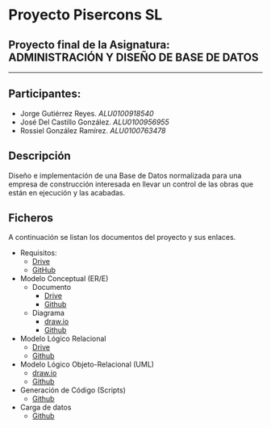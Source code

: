 # Proyecto Pisercons SL
## Proyecto final de la Asignatura:  ADMINISTRACIÓN Y DISEÑO DE BASE DE DATOS
***
## Participantes:
* Jorge Gutiérrez Reyes. _ALU0100918540_
* José Del Castillo González. _ALU0100956955_
* Rossiel González Ramírez. _ALU0100763478_

## Descripción
Diseño e implementación de una Base de Datos normalizada para una empresa de construcción interesada en llevar un control de las obras que están en ejecución y las acabadas.

## Ficheros
A continuación se listan los documentos del proyecto y sus enlaces. 
* Requisitos:
    * [Drive](https://docs.google.com/document/d/1s58TM6gi3W7KDpARJjwN7Wo6RuZVR1dkMYVSiilh1d0/edit)
    * [GitHub](https://github.com/alu0100763478/Proyecto-ADBD/blob/master/Requisitos.pdf)
* Modelo Conceptual (ER/E) 
    * Documento    
        * [Drive](https://docs.google.com/document/d/1klYvRbDf_yLygmj2nlTbHvg7xn-20H8RyuAU_P85Oc8/edit)  
        * [Github](https://github.com/alu0100763478/Proyecto-ADBD/blob/master/ERE.pdf)
    * Diagrama
        * [draw.io](https://www.draw.io/?state=%7B%22ids%22:%5B%221B9SPDsE2Rr4nsvzNzPJ1CwfMrb_mV5gj%22%5D,%22action%22:%22open%22,%22userId%22:%22111900930813918610414%22%7D#G1B9SPDsE2Rr4nsvzNzPJ1CwfMrb_mV5gj)  
        * [Github](https://github.com/alu0100763478/Proyecto-ADBD/blob/master/ModeloER.pdf)  
* Modelo Lógico Relacional
    * [Drive](https://docs.google.com/document/d/1F9-XC7tAAb3w251RVNsAS-xqe74kMJd5LFpEtNyvc0g/edit)
    * [Github]()
* Modelo Lógico Objeto-Relacional (UML)
    * [draw.io](https://drive.google.com/file/d/1w2tuQ0tH8zzQu7EVZCV_V4PuEoOoLhQS/view?usp=sharing)
    * [Github]() 
* Generación de Código (Scripts)
    *  [Github]() 
* Carga de datos 
    *  [Github]() 

